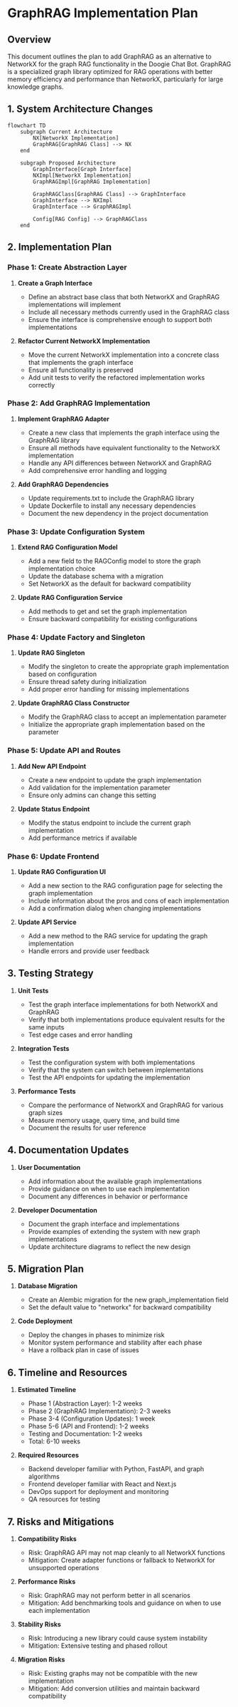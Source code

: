 # GraphRAG Implementation Plan

## Overview

This document outlines the plan to add GraphRAG as an alternative to NetworkX for the graph RAG functionality in the Doogie Chat Bot. GraphRAG is a specialized graph library optimized for RAG operations with better memory efficiency and performance than NetworkX, particularly for large knowledge graphs.

## 1. System Architecture Changes

```mermaid
flowchart TD
    subgraph Current Architecture
        NX[NetworkX Implementation]
        GraphRAG[GraphRAG Class] --> NX
    end
    
    subgraph Proposed Architecture
        GraphInterface[Graph Interface]
        NXImpl[NetworkX Implementation]
        GraphRAGImpl[GraphRAG Implementation]
        
        GraphRAGClass[GraphRAG Class] --> GraphInterface
        GraphInterface --> NXImpl
        GraphInterface --> GraphRAGImpl
        
        Config[RAG Config] --> GraphRAGClass
    end
```

## 2. Implementation Plan

### Phase 1: Create Abstraction Layer

1. **Create a Graph Interface**
   - Define an abstract base class that both NetworkX and GraphRAG implementations will implement
   - Include all necessary methods currently used in the GraphRAG class
   - Ensure the interface is comprehensive enough to support both implementations

2. **Refactor Current NetworkX Implementation**
   - Move the current NetworkX implementation into a concrete class that implements the graph interface
   - Ensure all functionality is preserved
   - Add unit tests to verify the refactored implementation works correctly

### Phase 2: Add GraphRAG Implementation

1. **Implement GraphRAG Adapter**
   - Create a new class that implements the graph interface using the GraphRAG library
   - Ensure all methods have equivalent functionality to the NetworkX implementation
   - Handle any API differences between NetworkX and GraphRAG
   - Add comprehensive error handling and logging

2. **Add GraphRAG Dependencies**
   - Update requirements.txt to include the GraphRAG library
   - Update Dockerfile to install any necessary dependencies
   - Document the new dependency in the project documentation

### Phase 3: Update Configuration System

1. **Extend RAG Configuration Model**
   - Add a new field to the RAGConfig model to store the graph implementation choice
   - Update the database schema with a migration
   - Set NetworkX as the default for backward compatibility

2. **Update RAG Configuration Service**
   - Add methods to get and set the graph implementation
   - Ensure backward compatibility for existing configurations

### Phase 4: Update Factory and Singleton

1. **Update RAG Singleton**
   - Modify the singleton to create the appropriate graph implementation based on configuration
   - Ensure thread safety during initialization
   - Add proper error handling for missing implementations

2. **Update GraphRAG Class Constructor**
   - Modify the GraphRAG class to accept an implementation parameter
   - Initialize the appropriate graph implementation based on the parameter

### Phase 5: Update API and Routes

1. **Add New API Endpoint**
   - Create a new endpoint to update the graph implementation
   - Add validation for the implementation parameter
   - Ensure only admins can change this setting

2. **Update Status Endpoint**
   - Modify the status endpoint to include the current graph implementation
   - Add performance metrics if available

### Phase 6: Update Frontend

1. **Update RAG Configuration UI**
   - Add a new section to the RAG configuration page for selecting the graph implementation
   - Include information about the pros and cons of each implementation
   - Add a confirmation dialog when changing implementations

2. **Update API Service**
   - Add a new method to the RAG service for updating the graph implementation
   - Handle errors and provide user feedback

## 3. Testing Strategy

1. **Unit Tests**
   - Test the graph interface implementations for both NetworkX and GraphRAG
   - Verify that both implementations produce equivalent results for the same inputs
   - Test edge cases and error handling

2. **Integration Tests**
   - Test the configuration system with both implementations
   - Verify that the system can switch between implementations
   - Test the API endpoints for updating the implementation

3. **Performance Tests**
   - Compare the performance of NetworkX and GraphRAG for various graph sizes
   - Measure memory usage, query time, and build time
   - Document the results for user reference

## 4. Documentation Updates

1. **User Documentation**
   - Add information about the available graph implementations
   - Provide guidance on when to use each implementation
   - Document any differences in behavior or performance

2. **Developer Documentation**
   - Document the graph interface and implementations
   - Provide examples of extending the system with new graph implementations
   - Update architecture diagrams to reflect the new design

## 5. Migration Plan

1. **Database Migration**
   - Create an Alembic migration for the new graph_implementation field
   - Set the default value to "networkx" for backward compatibility

2. **Code Deployment**
   - Deploy the changes in phases to minimize risk
   - Monitor system performance and stability after each phase
   - Have a rollback plan in case of issues

## 6. Timeline and Resources

1. **Estimated Timeline**
   - Phase 1 (Abstraction Layer): 1-2 weeks
   - Phase 2 (GraphRAG Implementation): 2-3 weeks
   - Phase 3-4 (Configuration Updates): 1 week
   - Phase 5-6 (API and Frontend): 1-2 weeks
   - Testing and Documentation: 1-2 weeks
   - Total: 6-10 weeks

2. **Required Resources**
   - Backend developer familiar with Python, FastAPI, and graph algorithms
   - Frontend developer familiar with React and Next.js
   - DevOps support for deployment and monitoring
   - QA resources for testing

## 7. Risks and Mitigations

1. **Compatibility Risks**
   - Risk: GraphRAG API may not map cleanly to all NetworkX functions
   - Mitigation: Create adapter functions or fallback to NetworkX for unsupported operations

2. **Performance Risks**
   - Risk: GraphRAG may not perform better in all scenarios
   - Mitigation: Add benchmarking tools and guidance on when to use each implementation

3. **Stability Risks**
   - Risk: Introducing a new library could cause system instability
   - Mitigation: Extensive testing and phased rollout

4. **Migration Risks**
   - Risk: Existing graphs may not be compatible with the new implementation
   - Mitigation: Add conversion utilities and maintain backward compatibility